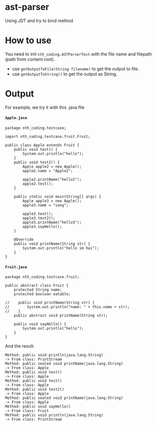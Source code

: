 # ast-parser
Using JDT and try to bind method 

# How to use

You need to init `nth_coding.ASTParserTest` with the file name and filepath (path from content root).
- use `getOutputToFile(String filename)` to get the output to file.
- use `getOutputToString()` to get the output as String.

# Output

For example, we try it with this .java file
<h4 a><strong><code>Apple.java</code></strong></h4>

```
package nth_coding.testcase;

import nth_coding.testcase.fruit.Fruit;

public class Apple extends Fruit {
    public void test() {
        System.out.println("hello");
    }
    public void test2() {
        Apple apple2 = new Apple();
        apple2.name = "Apple2";

        apple2.printName("hello2");
        apple2.test();
    }

    public static void main(String[] args) {
        Apple apple3 = new Apple();
        apple3.name = "sang";

        apple3.test();
        apple3.test2();
        apple3.printName("hello3");
        apple3.sayHello();
    }

    @Override
    public void printName(String str) {
        System.out.println("hello im hai");
    }
}
```

<h4 a><strong><code>Fruit.java</code></strong></h4>

```
package nth_coding.testcase.fruit;

public abstract class Fruit {
    protected String name;
    protected boolean eatable;

//    public void printName(String str) {
//        System.out.println("name: " + this.name + str);
//    }
    public abstract void printName(String str);

    public void sayHello() {
        System.out.println("hello");
    }
}
```

And the result: 

```
Method: public void println(java.lang.String) 
-> From class: PrintStream
Method: public sealed void printName(java.lang.String) 
-> From class: Apple
Method: public void test() 
-> From class: Apple
Method: public void test() 
-> From class: Apple
Method: public void test2() 
-> From class: Apple
Method: public sealed void printName(java.lang.String) 
-> From class: Apple
Method: public void sayHello() 
-> From class: Fruit
Method: public void println(java.lang.String) 
-> From class: PrintStream
```


